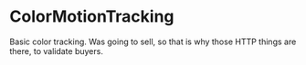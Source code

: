 # ColorMotionTracking
Basic color tracking. Was going to sell, so that is why those HTTP things are there, to validate buyers.
